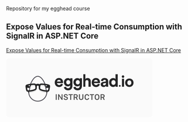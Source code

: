 Repository for my egghead course

## Expose Values for Real-time Consumption with SignalR in ASP.NET Core

[Expose Values for Real-time Consumption with SignalR in ASP.NET Core](https://egghead.io/lessons/javascript-expose-values-for-real-time-consumption-with-signalr-in-asp-net-core-2eadf9d6)

![instructor-medium-5@2x.png](.github/instructor-medium-5@2x.png)
